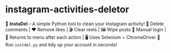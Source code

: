 # instagram-activities-deletor
🧹 **InstaDel** – A simple Python tool to clean your Instagram activity! 💬 Delete comments | ❤️ Remove likes | 🎬 Clear reels | 🖼️ Wipe posts 🔐 Manual login | 🔄 Returns to menu after each action | 🖥️ Uses Selenium + ChromeDriver  📌 Run `instdel.py` and tidy up your account in seconds!
